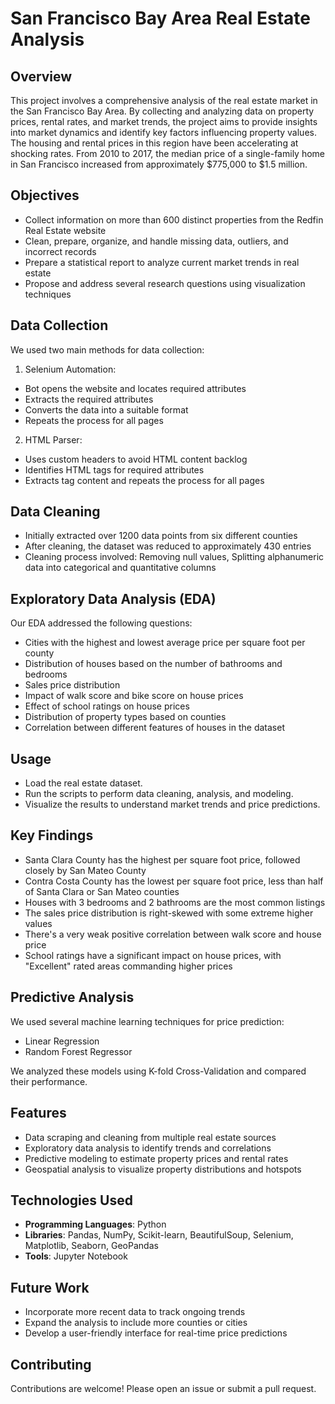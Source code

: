 # San Francisco Bay Area Real Estate Analysis

## Overview
This project involves a comprehensive analysis of the real estate market in the San Francisco Bay Area. By collecting and analyzing data on property prices, rental rates, and market trends, the project aims to provide insights into market dynamics and identify key factors influencing property values. The housing and rental prices in this region have been accelerating at shocking rates. From 2010 to 2017, the median price of a single-family home in San Francisco increased from approximately $775,000 to $1.5 million.

## Objectives
- Collect information on more than 600 distinct properties from the Redfin Real Estate website
- Clean, prepare, organize, and handle missing data, outliers, and incorrect records
- Prepare a statistical report to analyze current market trends in real estate
- Propose and address several research questions using visualization techniques

## Data Collection
We used two main methods for data collection:
1. Selenium Automation:
  - Bot opens the website and locates required attributes
  - Extracts the required attributes
  - Converts the data into a suitable format
  - Repeats the process for all pages

2. HTML Parser:
  - Uses custom headers to avoid HTML content backlog
  - Identifies HTML tags for required attributes
  - Extracts tag content and repeats the process for all pages

## Data Cleaning
- Initially extracted over 1200 data points from six different counties
- After cleaning, the dataset was reduced to approximately 430 entries
- Cleaning process involved: Removing null values, Splitting alphanumeric data into categorical and quantitative columns

## Exploratory Data Analysis (EDA)
Our EDA addressed the following questions:
- Cities with the highest and lowest average price per square foot per county
- Distribution of houses based on the number of bathrooms and bedrooms
- Sales price distribution
- Impact of walk score and bike score on house prices
- Effect of school ratings on house prices
- Distribution of property types based on counties
- Correlation between different features of houses in the dataset

## Usage
- Load the real estate dataset.
- Run the scripts to perform data cleaning, analysis, and modeling.
- Visualize the results to understand market trends and price predictions.

## Key Findings
- Santa Clara County has the highest per square foot price, followed closely by San Mateo County
- Contra Costa County has the lowest per square foot price, less than half of Santa Clara or San Mateo counties
- Houses with 3 bedrooms and 2 bathrooms are the most common listings
- The sales price distribution is right-skewed with some extreme higher values
- There's a very weak positive correlation between walk score and house price
- School ratings have a significant impact on house prices, with "Excellent" rated areas commanding higher prices

## Predictive Analysis
We used several machine learning techniques for price prediction:
- Linear Regression
- Random Forest Regressor

We analyzed these models using K-fold Cross-Validation and compared their performance.

## Features
- Data scraping and cleaning from multiple real estate sources
- Exploratory data analysis to identify trends and correlations
- Predictive modeling to estimate property prices and rental rates
- Geospatial analysis to visualize property distributions and hotspots

## Technologies Used
- **Programming Languages**: Python
- **Libraries**: Pandas, NumPy, Scikit-learn, BeautifulSoup, Selenium, Matplotlib, Seaborn, GeoPandas
- **Tools**: Jupyter Notebook

## Future Work
- Incorporate more recent data to track ongoing trends
- Expand the analysis to include more counties or cities
- Develop a user-friendly interface for real-time price predictions

## Contributing
Contributions are welcome! Please open an issue or submit a pull request.
